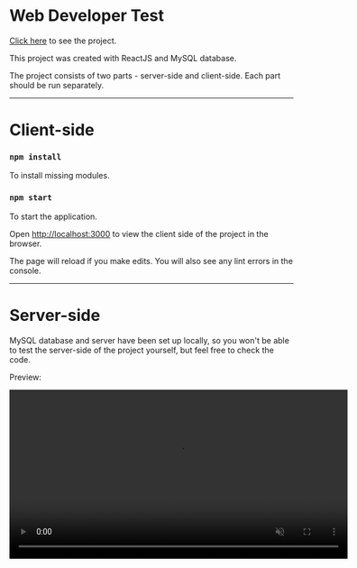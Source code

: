 # Web Developer Test

[Click here](https://eshux.github.io/charts/) to see the project.

This project was created with ReactJS and MySQL database.

The project consists of two parts - server-side and client-side. Each part should be run separately.

---

# Client-side

### `npm install`

To install missing modules.

### `npm start`

To start the application.

Open [http://localhost:3000](http://localhost:3000) to view the client side of the project in the browser.

The page will reload if you make edits.
You will also see any lint errors in the console.

---

# Server-side

MySQL database and server have been set up locally, so you won't be able to test the server-side of the project yourself, but feel free to check the code. 

Preview: 

<a href="https://gyazo.com/7f24b516071336f116c78fb62fc248d7"><video alt="Video from Gyazo" width="600" autoplay muted loop playsinline controls><source src="https://i.gyazo.com/7f24b516071336f116c78fb62fc248d7.mp4" type="video/mp4" /></video></a>


